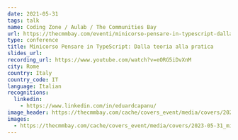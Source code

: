 ```yaml
---
date: 2021-05-31
tags: talk
name: Coding Zone / Aulab / The Communities Bay
url: https://thecmmbay.com/eventi/minicorso-pensare-in-typescript-dalla-teoria-alla-pratica-9l0750wjqn2?mtm_campaign=tcb&mtm_source=youtube#registrati
type: conference
title: Minicorso Pensare in TypeScript: Dalla teoria alla pratica
slides_url:
recording_url: https://www.youtube.com/watch?v=eORG5iDvXnM
city: Rome
country: Italy
country_code: IT
language: Italian
recognitions:
  linkedin:
    - https://www.linkedin.com/in/eduardcapanu/
image_header: https://thecmmbay.com/cache/covers_event/media/covers/2023-05-31_minicorso-pensare-in-typescript-dalla-teoria-alla-pratica_9l0750wjqn2_a4008f96.jpg.webp
images:
  - https://thecmmbay.com/cache/covers_event/media/covers/2023-05-31_minicorso-pensare-in-typescript-dalla-teoria-alla-pratica_9l0750wjqn2_a4008f96.jpg.webp
---
```

